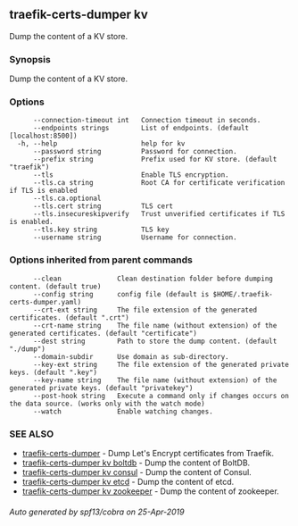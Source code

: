 ## traefik-certs-dumper kv

Dump the content of a KV store.

### Synopsis

Dump the content of a KV store.

### Options

```
      --connection-timeout int   Connection timeout in seconds.
      --endpoints strings        List of endpoints. (default [localhost:8500])
  -h, --help                     help for kv
      --password string          Password for connection.
      --prefix string            Prefix used for KV store. (default "traefik")
      --tls                      Enable TLS encryption.
      --tls.ca string            Root CA for certificate verification if TLS is enabled
      --tls.ca.optional          
      --tls.cert string          TLS cert
      --tls.insecureskipverify   Trust unverified certificates if TLS is enabled.
      --tls.key string           TLS key
      --username string          Username for connection.
```

### Options inherited from parent commands

```
      --clean              Clean destination folder before dumping content. (default true)
      --config string      config file (default is $HOME/.traefik-certs-dumper.yaml)
      --crt-ext string     The file extension of the generated certificates. (default ".crt")
      --crt-name string    The file name (without extension) of the generated certificates. (default "certificate")
      --dest string        Path to store the dump content. (default "./dump")
      --domain-subdir      Use domain as sub-directory.
      --key-ext string     The file extension of the generated private keys. (default ".key")
      --key-name string    The file name (without extension) of the generated private keys. (default "privatekey")
      --post-hook string   Execute a command only if changes occurs on the data source. (works only with the watch mode)
      --watch              Enable watching changes.
```

### SEE ALSO

* [traefik-certs-dumper](traefik-certs-dumper.md)	 - Dump Let's Encrypt certificates from Traefik.
* [traefik-certs-dumper kv boltdb](traefik-certs-dumper_kv_boltdb.md)	 - Dump the content of BoltDB.
* [traefik-certs-dumper kv consul](traefik-certs-dumper_kv_consul.md)	 - Dump the content of Consul.
* [traefik-certs-dumper kv etcd](traefik-certs-dumper_kv_etcd.md)	 - Dump the content of etcd.
* [traefik-certs-dumper kv zookeeper](traefik-certs-dumper_kv_zookeeper.md)	 - Dump the content of zookeeper.

###### Auto generated by spf13/cobra on 25-Apr-2019
